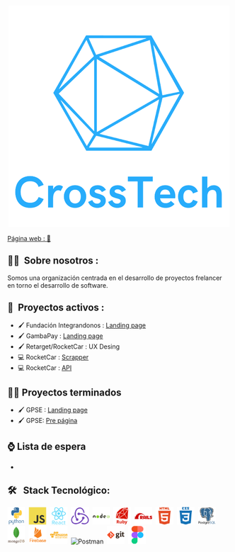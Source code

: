 <p align="center"><img src="https://github.com/CrossTech-cl/.github/blob/main/assets/logo.png" width="500" height="500"  /></p>

[Página web : 🔗](https://crosstech.netlify.app/)
## 👨‍💻 &nbsp;Sobre nosotros :

Somos una organización centrada en el desarrollo de proyectos frelancer en torno el desarrollo de software.

## 🏃 &nbsp;Proyectos activos :

- 🖌️ Fundación Integrandonos : [Landing page](https://github.com/CrossTech-cl/IntegrandonosLandingPage)
- 🖌️ GambaPay : [Landing page](https://github.com/CrossTech-cl/GambaPay)
- 🖌️ Retarget/RocketCar : UX Desing
- 💻 RocketCar : [Scrapper](https://github.com/CrossTech-cl/AutoScrapper)
- 💻 RocketCar : [API](https://github.com/CrossTech-cl/CarDataScrapperAPI)

## 😮‍💨 Proyectos terminados

- 🖌️ GPSE : [Landing page](https://github.com/CrossTech-cl/GpseLandingPage)
- 🖌️ GPSE: [Pre página](https://github.com/CrossTech-cl/GpsePrePagina)

## ⌚ Lista de espera

- 

## 🛠 &nbsp; Stack Tecnológico:

<p>
<img src="https://github.com/devicons/devicon/blob/master/icons/python/python-original-wordmark.svg" title="Python" alt="Python" width="40" height="40"/>&nbsp;
<img src="https://github.com/devicons/devicon/blob/master/icons/javascript/javascript-original.svg" title="JavaScript" alt="JavaScript" width="40" height="40"/>&nbsp;
<img src="https://github.com/devicons/devicon/blob/master/icons/react/react-original-wordmark.svg" title="React" alt="React" width="40" height="40"/>&nbsp;
<img src="https://github.com/devicons/devicon/blob/master/icons/redux/redux-original.svg" title="Redux" alt="Redux " width="40" height="40"/>&nbsp;
<img src="https://github.com/devicons/devicon/blob/master/icons/nodejs/nodejs-original-wordmark.svg" title="NodeJS" alt="NodeJS" width="40" height="40"/>&nbsp;
<img src="https://github.com/devicons/devicon/blob/master/icons/ruby/ruby-plain-wordmark.svg" title="Ruby" alt="Ruby" width="40" height="40"/>&nbsp;
<img src="https://github.com/devicons/devicon/blob/master/icons/rails/rails-plain-wordmark.svg"  title="OnRais" alt="OnRails" width="40" height="40"/>&nbsp;
<img src="https://github.com/devicons/devicon/blob/master/icons/html5/html5-plain-wordmark.svg" title="HTML5" alt="HTML" width="40" height="40"/>&nbsp;
<img src="https://github.com/devicons/devicon/blob/master/icons/css3/css3-plain-wordmark.svg"  title="CSS3" alt="CSS" width="40" height="40"/>&nbsp;
<img src="https://github.com/devicons/devicon/blob/master/icons/postgresql/postgresql-original-wordmark.svg" title="Postgresql"  alt="Postgresql" width="40" height="40"/>&nbsp;
<img src="https://github.com/devicons/devicon/blob/master/icons/mongodb/mongodb-original-wordmark.svg" title="MongDB"  alt="MongDB" width="40" height="40"/>&nbsp;
<img src="https://github.com/devicons/devicon/blob/master/icons/firebase/firebase-plain-wordmark.svg" title="Firebase" alt="Firebase" width="40" height="40"/>&nbsp;
<img src="https://github.com/devicons/devicon/blob/master/icons/amazonwebservices/amazonwebservices-plain-wordmark.svg" title="AWS" alt="AWS" width="40" height="40"/>&nbsp;
<img src="https://www.vectorlogo.zone/logos/getpostman/getpostman-icon.svg" title="Postman"  alt="Postman" width="40" height="40"/>&nbsp;
<img src="https://github.com/devicons/devicon/blob/master/icons/git/git-original-wordmark.svg" title="Git" **alt="Git" width="40" height="40"/>&nbsp;
<img src="https://github.com/devicons/devicon/blob/master/icons/figma/figma-original.svg" title="Figma" **alt="Figma" width="40" height="40"/>&nbsp;
</p>


